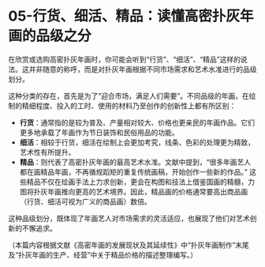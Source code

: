 # 05-行货、细活、精品：读懂高密扑灰年画的品级之分

在欣赏或选购高密扑灰年画时，你可能会听到“行货”、“细活”、“精品”这样的说法。这并非随意的称呼，而是对扑灰年画根据不同市场需求和艺术水准进行的品级划分。

这种分类的存在，首先是为了“迎合市场，满足人们需要”。不同品级的年画，在绘制的精细程度、投入的工时、使用的材料乃至创作的创新性上都有所区别：

*   **行货**：通常指的是较为普及、产量相对较大、价格也更亲民的年画作品。它们更多地承载了年画作为节日装饰和民俗用品的功能。
*   **细活**：相较于行货，细活在绘制上会更加考究，线条、色彩的处理更为精致，艺术性有所提升。
*   **精品**：则代表了高密扑灰年画的最高艺术水准。文献中提到，“很多年画艺人都在画精品年画，不再循规蹈矩的重复传统画稿，开始创作一些新的作品。” 这些精品不仅在绘画手法上力求创新，更会在构图和技法上借鉴国画的精髓，力图将扑灰年画推向更高的艺术境界。因此，精品画的价格通常要高出商品画（行货、细活可视为广义的商品画）数倍。

这种品级划分，既体现了年画艺人对市场需求的灵活适应，也展现了他们对艺术创新的不懈追求。

（本篇内容根据文献《高密年画的发展现状及其延续性》中“扑灰年画制作”末尾及“扑灰年画的生产、经营”中关于精品价格的描述整理编写。）